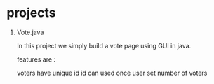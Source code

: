 # projects

1. Vote.java

   In this project we simply build a vote page using GUI in java.
   
   features are :
   
   voters have unique id
   id can used once
   user set number of voters
            
